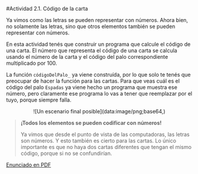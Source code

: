 #Actividad 2.1. Código de la carta

Ya vimos como las letras se pueden representar con números.
Ahora bien, no solamente las letras, sino que otros elementos también se pueden representar con números.

En esta actividad tenés que construir un programa que calcule el código de una carta. 
El número que representa el código de una carta se calcula usando el número de la carta y el código
del palo correspondiente multiplicado por 100.

La función `códigoDelPalo_` ya viene construída, por lo que solo te tenés que preocupar de hacer 
la función para las cartas. Para que veas cuál es el código del palo `Espadas` ya viene hecho un
programa que muestra ese número, pero claramente ese programa lo vas a tener que reemplazar por el
tuyo, porque siempre falla.

<center>
![Un escenario final posible](data:image/png;base64,)
</center>

> **¡Todos los elementos se pueden codificar con números!**
>
> Ya vimos que desde el punto de vista de las computadoras, las letras son números.
> Y esto también es cierto para las cartas. Lo único importante es que no haya dos 
> cartas diferentes que tengan el mismo código, porque si no se confundirían.

[Enunciado en PDF][PDF]

[PDF]: https://raw.githubusercontent.com/gobstones/laprogramacionysudidactica2/master/Proyectos/6.Representaci%C3%B3n%20de%20la%20informaci%C3%B3n/2.1.C%C3%B3digo%20de%20la%20carta/resources/description.pdf "Enunciado de 'Código de la carta' en PDF"
